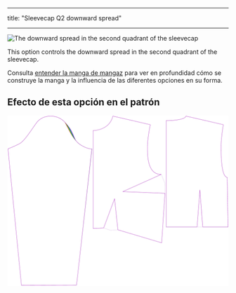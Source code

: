 - - -
title: "Sleevecap Q2 downward spread"
- - -

![The downward spread in the second quadrant of the sleevecap](./sleevecapq2spread1.svg)

This option controls the downward spread in the second quadrant of the sleevecap.

<Tip>

Consulta [entender la manga de mangaz](/docs/patterns/brian/options#understanding-the-sleevecap) para ver
en profundidad cómo se construye la manga y la influencia de las diferentes opciones en su forma.

</Tip>

## Efecto de esta opción en el patrón

![This image shows the effect of this option by superimposing several variants that have a different value for this option](breanna_sleevecapq2spread1_sample.svg "Effect of this option on the pattern")
